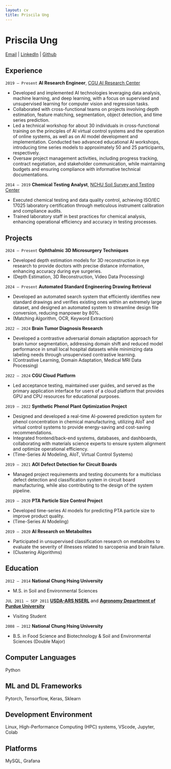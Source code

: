 ```yaml
---
layout: cv
title: Priscila Ung
---
```

# Priscila Ung
<div id="webaddress">
<a href="mailto:pici9218@gmail.com">Email</a>
| <a href="https://www.linkedin.com/in/priscilaung">LinkedIn</a>
| <a href="https://github.com/Poopogen">Github</a> 
</div>



## Experience
`2019 – Present`
__AI Research Engineer__, [CGU AI Research Center](https://www.cgu.edu.tw/aic-en)
- Developed and implemented AI technologies leveraging data analysis, machine learning, and deep learning, with a focus on supervised and unsupervised learning for computer vision and regression tasks.
- Collaborated with cross-functional teams on projects involving depth estimation, feature matching, segmentation, object detection, and time series prediction.
- Led a technical workshop for about 30 individuals in cross-functional training on the principles of AI virtual control systems and the operation of online systems, as well as on AI model development and implementation. Conducted two advanced educational AI workshops, introducing time series models to approximately 50 and 25 participants, respectively.
- Oversaw project management activities, including progress tracking, contract negotiation, and stakeholder communication, while maintaining budgets and ensuring compliance with informative technical documentations.


`2014 – 2019`
__Chemical Testing Analyst__, [NCHU Soil Survey and Testing Center](https://sstc.nchu.edu.tw/EN/index)
- Executed chemical testing and data quality control, achieving ISO/IEC 17025 laboratory certification through meticulous instrument calibration and compliance audits.
- Trained laboratory staff in best practices for chemical analysis, enhancing operational efficiency and accuracy in testing processes.




## Projects
`2024 – Present`
__Ophthalmic 3D Microsurgery Techniques__ 
- Developed depth estimation models for 3D reconstruction in eye research to provide doctors with precise distance information, enhancing accuracy during eye surgeries.
- (Depth Estimation, 3D Reconstruction, Video Data Processing)

`2024 – Present`
__Automated Standard Engineering Drawing Retrieval__ 
- Developed an automated search system that efficiently identifies new standard drawings and verifies existing ones within an extremely large dataset, and designed an automated system to streamline design file conversion, reducing manpower by 80%.
- (Matching Algorithm, OCR, Keyword Extraction)

`2022 – 2024`
__Brain Tumor Diagnosis Research__ 
- Developed a contrastive adversarial domain adaptation approach for brain tumor segmentation, addressing domain shift and reduced model performance in small local hospital datasets while minimizing data labeling needs through unsupervised contrastive learning. 
- (Contrastive Learning, Domain Adaptation, Medical MRI Data Processing)

`2022 – 2024`
__CGU Cloud Platform__ 
- Led acceptance testing, maintained user guides, and served as the primary application interface for users of a cloud platform that provides GPU and CPU resources for educational purposes.

`2019 – 2022`
__Synthetic Phenol Plant Optimization Project__ 
- Designed and developed a real-time AI-powered prediction system for phenol concentration in chemical manufacturing, utilizing AIoT and virtual control systems to provide energy-saving and cost-saving recommendations.
- Integrated frontend/back-end systems, databases, and dashboards, collaborating with materials science experts to ensure system alignment and optimize operational efficiency. 
- (Time-Series AI Modeling, AIoT, Virtual Control Systems)

`2019 – 2021`
__AOI Defect Detection for Circuit Boards__
- Managed project requirements and testing documents for a multiclass defect detection and classification system in circuit board manufacturing, while also contributing to the design of the system pipeline.
  
`2019 – 2020`
__PTA Particle Size Control Project__ 
- Developed time-series AI models for predicting PTA particle size to improve product quality.
- (Time-Series AI Modeling)

`2019 – 2020`
__AI Research on Metabolites__ 
- Participated in unsupervised classification research on metabolites to evaluate the severity of illnesses related to sarcopenia and brain failure. 
- (Clustering Algorithms)




## Education
`2012 – 2014`
__National Chung Hsing University__
- M.S. in Soil and Environmental Sciences

`JUL 2011 – SEP 2011`
 [__USDA-ARS NSERL__](https://www.ars.usda.gov/midwest-area/west-lafayette-in/national-soil-erosion-research/) and [__Agronomy Department of Purdue University__](https://ag.purdue.edu/department/agry/index.html)
- Visiting Student 

`2008 – 2012`
__National Chung Hsing University__
- B.S. in Food Science and Biotechnology & Soil and Environmental Sciences (Double Major)


## Computer Languages 
Python

## ML and DL Frameworks 
Pytorch, Tensorflow, Keras, Sklearn

## Development Environment 
Linux, High-Performance Computing (HPC) systems, VScode, Jupyter, Colab

## Platforms 
MySQL, Grafana




<!-- ### Footer

Last updated: May 2013 -->


